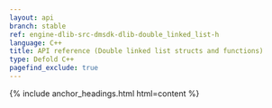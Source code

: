 ```yaml
---
layout: api
branch: stable
ref: engine-dlib-src-dmsdk-dlib-double_linked_list-h
language: C++
title: API reference (Double linked list structs and functions)
type: Defold C++
pagefind_exclude: true
---
```

{% include anchor_headings.html html=content %}